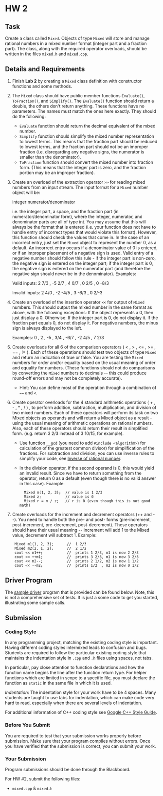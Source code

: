 # HW 2

## Task
Create a class called `Mixed`. Objects of type `Mixed` will store and manage rational numbers in a mixed number format (integer part and a fraction part). The class, along with the required operator overloads, should be written in the files `mixed.h` and `mixed.cpp`.

## Details and Requirements


1. Finish **Lab 2** by creating a `Mixed` class definition with constructor functions and some methods.

2. The `Mixed` class should have public member functions `Evaluate()`, `ToFraction()`, and `Simplify()`. The `Evaluate()` function should return a double, the others don't return anything. These functions have no parameters. The names must match the ones here exactly. They should do the following:

    - `Evaluate` function should return the decimal equivalent of the mixed number.
    - `Simplify` function should simplify the mixed number representation to lowest terms. This means that the fraction part should be reduced to lowest terms, and the fraction part should not be an improper fraction (i.e. disregarding any negative signs, the numerator is smaller than the denominator).
    - `ToFraction` function should convert the mixed number into fraction form. (This means that the integer part is zero, and the fraction portion may be an improper fraction).

3. Create an overload of the extraction operator `>>` for reading mixed numbers from an input stream. The input format for a `Mixed` number object will be:

    integer numerator/denominator 

    i.e. the integer part, a space, and the fraction part (in numerator/denominator form), where the integer, numerator, and denominator parts are all of type int. You may assume that this will always be the format that is entered (i.e. your function does not have to handle entry of incorrect types that would violate this format). However, this function should check the values that come in. In the case of an incorrect entry, just set the `Mixed` object to represent the number 0, as a default. An incorrect entry occurs if a denominator value of 0 is entered, or if an improper placement of a negative sign is used. Valid entry of a negative number should follow this rule - if the integer part is non-zero, the negative sign is entered on the integer part; if the integer part is 0, the negative sign is entered on the numerator part (and therefore the negative sign should never be in the denominator). Examples:

    Valid inputs:     2 7/3 , -5 2/7  , 4 0/7  , 0 2/5  , 0 -8/3 

    Invalid inputs:   2 4/0 , -2 -4/5 , 3 -6/3 , 0 2/-3 

4. Create an overload of the insertion operator `<<` for output of `Mixed` numbers. This should output the mixed number in the same format as above, with the following exceptions: If the object represents a 0, then just display a 0. Otherwise: If the integer part is 0, do not display it. If the fraction part equals 0, do not display it. For negative numbers, the minus sign is always displayed to the left.

    Examples:   0  ,  2  ,  -5  ,  3/4  ,  -6/7  ,  -2 4/5  ,  7 2/3 

5. Create overloads for all 6 of the comparison operators ( < , > , <= , >= , == , != ). Each of these operations should test two objects of type `Mixed` and return an indication of true or false. You are testing the `Mixed` numbers for order and/or equality based on the usual meaning of order and equality for numbers. (These functions should not do comparisons by converting the `Mixed` numbers to decimals -- this could produce round-off errors and may not be completely accurate).
    - Hint: You can define most of the operation through a combination of `==` and `<`.
 
6. Create operator overloads for the 4 standard arithmetic operations ( + , - , * , / ) , to perform addition, subtraction, multiplication, and division of two mixed numbers. Each of these operators will perform its task on two Mixed objects as operands and will return a Mixed object as a result - using the usual meaning of arithmetic operations on rational numbers. Also, each of these operators should return their result in simplified form. (e.g. return 3 2/3 instead of 3 10/15, for example).

    - Use function `__gcd` (you need to add `#include <algorithm>`) for calculation of the greatest common divisor) for simplification of the fractions. For subtraction and division, you can use inverse rules to simplify your code, see [Inverse of rational number](https://en.wikipedia.org/wiki/Rational_number#Inverse). 

    - In the division operator, if the second operand is 0, this would yield an invalid result. Since we have to return something from the operator, return 0 as a default (even though there is no valid answer in this case). Example:

            Mixed m(1, 2, 3);  // value is 1 2/3
            Mixed z;           // value is 0
            Mixed r = m / z;   // r is 0 (even though this is not good math)


7. Create overloads for the increment and decrement operators (++ and --). You need to handle both the pre- and post- forms (pre-increment, post-increment, pre-decrement, post-decrement). These operators should have their usual meaning -- increment will add 1 to the Mixed value, decrement will subtract 1. Example:

        Mixed m1(1, 2, 3);		//  1 2/3
        Mixed m2(2, 1, 2);		//  2 1/2
        cout << m1++;			//  prints 1 2/3, m1 is now 2 2/3
        cout << ++m1;			//  prints 3 2/3, m1 is now 3 2/3
        cout << m2--;			//  prints 2 1/2, m2 is now 1 1/2
        cout << --m2;			//  prints 1/2  , m2 is now 0 1/2


## Driver Program

The [sample driver](https://github.com/wildart/CSCI272/blob/master/assign/mixed-driver-full.cpp) program that is provided can be found below.
Note, this is not a comprehensive set of tests. It is just a some code to get you started, illustrating some sample calls.

## Submission

### Coding Style

In any programming project, matching the existing coding style is important. Having different coding styles intermixed leads to confusion and bugs. Students are required to follow the particular existing coding style that maintains the indentation style in `.cpp` and `.h` files using spaces, not tabs.

In particular, pay close attention to function declarations and how the function name begins the line after the function return type. For helper functions which are limited in scope to a specific file, you must declare the function as `static` in the same file in which it is used.

*Indentation*: The indentation style for your work have to be 4 spaces. Many students are taught to use tabs for indentation, which can make code very hard to read, especially when there are several levels of indentation.

For additional information of C++ coding style see [Google C++ Style Guide](https://google.github.io/styleguide/cppguide.html).

### Before You Submit

You are required to test that your submission works properly before submission. Make sure that your program compiles without errors. Once you have verified that the submission is correct, you can submit your work.


### Your Submission

Program submissions should be done through the Blackboard.

For HW #2, submit the following files:

- `mixed.cpp` & `mixed.h`